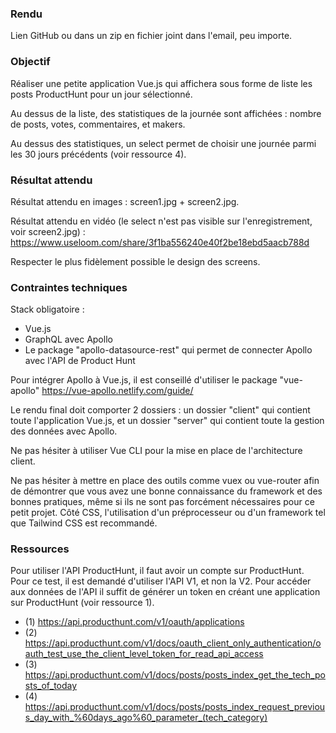 ### Rendu

Lien GitHub ou dans un zip en fichier joint dans l'email, peu importe.


### Objectif

Réaliser une petite application Vue.js qui affichera sous forme de liste les posts ProductHunt pour un jour sélectionné.

Au dessus de la liste, des statistiques de la journée sont affichées : nombre de posts, votes, commentaires, et makers.

Au dessus des statistiques, un select permet de choisir une journée parmi les 30 jours précédents (voir ressource 4).


### Résultat attendu

Résultat attendu en images : screen1.jpg + screen2.jpg.

Résultat attendu en vidéo (le select n'est pas visible sur l'enregistrement, voir screen2.jpg) :
https://www.useloom.com/share/3f1ba556240e40f2be18ebd5aacb788d

Respecter le plus fidèlement possible le design des screens.


### Contraintes techniques

Stack obligatoire :
- Vue.js
- GraphQL avec Apollo
- Le package "apollo-datasource-rest" qui permet de connecter Apollo avec l'API de Product Hunt

Pour intégrer Apollo à Vue.js, il est conseillé d'utiliser le package "vue-apollo" https://vue-apollo.netlify.com/guide/

Le rendu final doit comporter 2 dossiers : un dossier "client" qui contient toute l'application Vue.js, et un dossier "server" qui contient toute la gestion des données avec Apollo.

Ne pas hésiter à utiliser Vue CLI pour la mise en place de l'architecture client.

Ne pas hésiter à mettre en place des outils comme vuex ou vue-router afin de démontrer que vous avez une bonne connaissance du framework et des bonnes pratiques, même si ils ne sont pas forcément nécessaires pour ce petit projet. Côté CSS, l'utilisation d'un préprocesseur ou d'un framework tel que Tailwind CSS est recommandé.


### Ressources

Pour utiliser l'API ProductHunt, il faut avoir un compte sur ProductHunt. 
Pour ce test, il est demandé d'utiliser l'API V1, et non la V2.
Pour accéder aux données de l'API il suffit de générer un token en créant une application sur ProductHunt (voir ressource 1). 

- (1) https://api.producthunt.com/v1/oauth/applications
- (2) https://api.producthunt.com/v1/docs/oauth_client_only_authentication/oauth_test_use_the_client_level_token_for_read_api_access
- (3) https://api.producthunt.com/v1/docs/posts/posts_index_get_the_tech_posts_of_today
- (4) https://api.producthunt.com/v1/docs/posts/posts_index_request_previous_day_with_%60days_ago%60_parameter_(tech_category)
